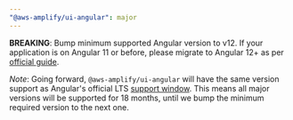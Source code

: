```yaml
---
"@aws-amplify/ui-angular": major
---
```


**BREAKING**: Bump minimum supported Angular version to v12. If your application is on Angular 11 or before, please migrate to Angular 12+ as per [official guide](https://update.angular.io).

*Note*: Going forward, `@aws-amplify/ui-angular` will have the same version support as Angular's official LTS [support window](https://angular.io/guide/releases#actively-supported-versions). This means all major versions will be supported for 18 months, until we bump the minimum required version to the next one.
